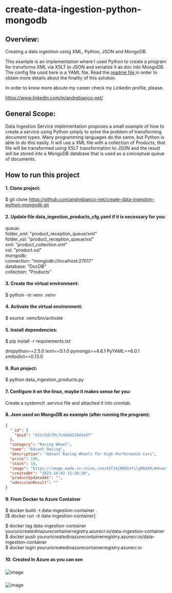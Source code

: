 # create-data-ingestion-python-mongodb

## Overview:
Creating a data ingestion using XML, Python, JSON and MongoDB.

This example is an implementation where I used Python to create a program for transforms XML via XSLT to JSON and serialize it as doc into MongoDB. The config file used here is a YAML file. Read the [readme file ](https://github.com/andrebianco-net/andrebianco-net#readme) in order to obtain more details about the finality of this solution.

In order to know more aboute my career check my Linkedin profile, please.

https://www.linkedin.com/in/andrebianco-net/

## General Scope:

Data Ingestion Service implementation proposes a small example of how to create a service using Python simply to solve the problem of transforming document types. Many programming languages do the same, but Python is able to do this easily. It will use a XML file with a collection of Products, that file will be transformed using XSLT transformation to JSON and the result will be stored into a MongoDB database that is used as a conceptual queue of documents.

## How to run this project

#### 1. Clone project:

$ git clone https://github.com/andrebianco-net/create-data-ingestion-python-mongodb.git

#### 2. Update file data_ingestion_products_cfg.yaml if it is necessary for you:

queue:</br>
  folder_xml: "product_reception_queue/xml"</br>
  folder_xsl: "product_reception_queue/xsl"</br>
  xml: "product_collection.xml"</br>
  xsl: "product.xsl"</br>
mongodb:</br>
  connection: "mongodb://localhost:27017"</br>
  database: "DocDB"</br>
  collection: "Products"</br>

#### 3. Create the virtual environment:

$ python -m venv .venv

#### 4. Activate the virtual environment:

$ source .venv/bin/activate

#### 5. Install dependencies:

$ pip install -r requirements.txt

dnspython==2.5.0
lxml==5.1.0
pymongo==4.6.1
PyYAML==6.0.1
xmltodict==0.13.0

#### 6. Run project:

$ python data_ingestion_products.py

#### 7. Configure it on the linux, maybe it makes sense for you:

Create a systemctl .service file and attached it into crontab.

#### 8. Json used on MongoDB as example (after running the program):

```json
{
  "_id": {
    "$oid": "651c5dcf0c7cdeb0129d3ed7"
  },
  "category": "Racing Wheel",
  "name": "Advant Racing",
  "description": "Advant Racing Wheels for High Performance Cars",
  "price": 100,
  "stock": 10,
  "image": "https://image.made-in-china.com/43f34j00OIeYilgMAdkR/Advant-Racing-Wheels-for-High-Performance-Cars.jpg",
  "createdAt": "2023-10-03 15:30:39",
  "productUpdatedAt": "",
  "admissionResult": ""
}
```

#### 9. From Docker to Azure Container

$ docker build -t data-ingestion-container .</br>
[$ docker run -it data-ingestion-container]</br>

$ docker tag data-ingestion-container youruricreatedinazurecontainerregistry.azurecr.io/data-ingestion-container</br>
$ docker push youruricreatedinazurecontainerregistry.azurecr.io/data-ingestion-container</br>
$ docker login youruricreatedinazurecontainerregistry.azurecr.io</br>

#### 10. Created In Azure as you can see
###
![image](https://github.com/andrebianco-net/create-data-ingestion-python-mongodb/assets/453193/e03d1428-0ca9-4a66-909a-60241bd6d0e5)
###

![image](https://github.com/andrebianco-net/create-data-ingestion-python-mongodb/assets/453193/5e9c42a1-af71-41f1-926f-7717201f6ff4)


